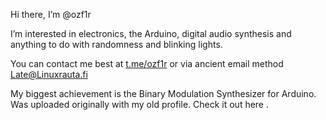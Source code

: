Hi there, I’m @ozf1r

I’m interested in electronics, the Arduino, digital audio synthesis and anything to do with 
randomness and blinking lights.

You can contact me best at [t.me/ozf1r](https://t.me/ozf1r) or via ancient email method Late@Linuxrauta.fi

My biggest achievement is the Binary Modulation Synthesizer for Arduino. Was uploaded originally with my old profile. Check it out here []().
<!---
ozf1r/ozf1r is a ✨ special ✨ repository because its `README.md` (this file) appears on your GitHub profile.
You can click the Preview link to take a look at your changes.
--->
